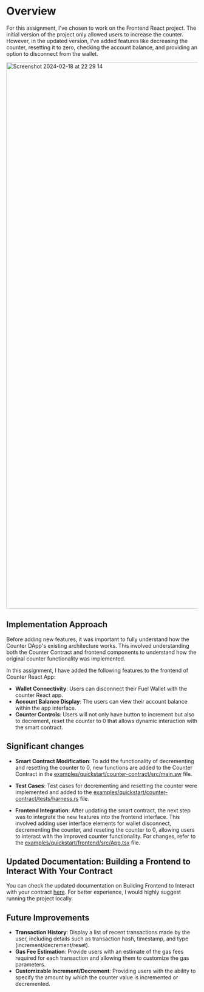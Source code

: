 # Overview

For this assignment, I've chosen to work on the Frontend React project. The initial version of the project only allowed users to increase the counter. However, in the updated version, I've added features like decreasing the counter, resetting it to zero, checking the account balance, and providing an option to disconnect from the wallet.

<img width="1440" alt="Screenshot 2024-02-18 at 22 29 14" src="https://github.com/soniasingla/docs-hub/assets/33036742/0257ac25-9c10-4500-bd83-ddb1e0dc7316">

## Implementation Approach

Before adding new features, it was important to fully understand how the Counter DApp's existing architecture works. This involved understanding both the Counter Contract and frontend components to understand how the original counter functionality was implemented.

In this assignment, I have added the following features to the frontend of Counter React App:

* **Wallet Connectivity**: Users can disconnect their Fuel Wallet with the counter React app.
* **Account Balance Display**: The users can view their account balance within the app interface.
* **Counter Controls**: Users will not only have button to increment but also to decrement, reset the counter to 0 that allows dynamic interaction with the smart contract.


## Significant changes

* **Smart Contract Modification**: To add the functionality of decrementing and resetting the counter to 0, new functions are added to the Counter Contract in the [examples/quickstart/counter-contract/src/main.sw](examples/quickstart/counter-contract/src/main.sw) file.

* **Test Cases**: Test cases for decrementing and resetting the counter were implemented and added to the [examples/quickstart/counter-contract/tests/harness.rs](examples/quickstart/counter-contract/tests/harness.rs) file. 

* **Frontend Integration**: After updating the smart contract, the next step was to integrate the new features into the frontend interface. This involved adding user interface elements for wallet disconnect, decrementing the counter, and reseting the counter to 0, allowing users to interact with the improved counter functionality. For changes, refer to the [examples/quickstart/frontend/src/App.tsx](examples/quickstart/frontend/src/App.tsx) file.

## Updated Documentation: Building a Frontend to Interact With Your Contract

You can check the updated documentation on Building Frontend to Interact with your contract [here](https://github.com/soniasingla/docs-hub/blob/master/docs/guides/docs/quickstart/building-a-frontend.mdx). For better experience, I would highly suggest running the project locally.

## Future Improvements

* **Transaction History**: Display a list of recent transactions made by the user, including details such as transaction hash, timestamp, and type (increment/decrement/reset).
* **Gas Fee Estimation**: Provide users with an estimate of the gas fees required for each transaction and allowing them to customize the gas parameters.
* **Customizable Increment/Decrement**: Providing users with the ability to specify the amount by which the counter value is incremented or decremented.

